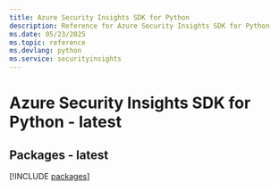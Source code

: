 ```yaml
---
title: Azure Security Insights SDK for Python
description: Reference for Azure Security Insights SDK for Python
ms.date: 05/23/2025
ms.topic: reference
ms.devlang: python
ms.service: securityinsights
---
```

# Azure Security Insights SDK for Python - latest
## Packages - latest
[!INCLUDE [packages](security-insights-index.md)]